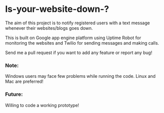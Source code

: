 Is-your-website-down-?
=====================
The aim of this project is to notify registered users with a text message whenever their websites/blogs goes down.

This is built on Google app engine platform using Uptime Robot for monitoring the websites and Twilio for sending messages and making calls.

Send me a pull request if you want to add any feature or report any bug!


<h3>Note:</h3>

Windows users may face few problems while running the code. Linux and Mac are preferred!

<h3>Future: </h3>

Willing to code a working prototype!
